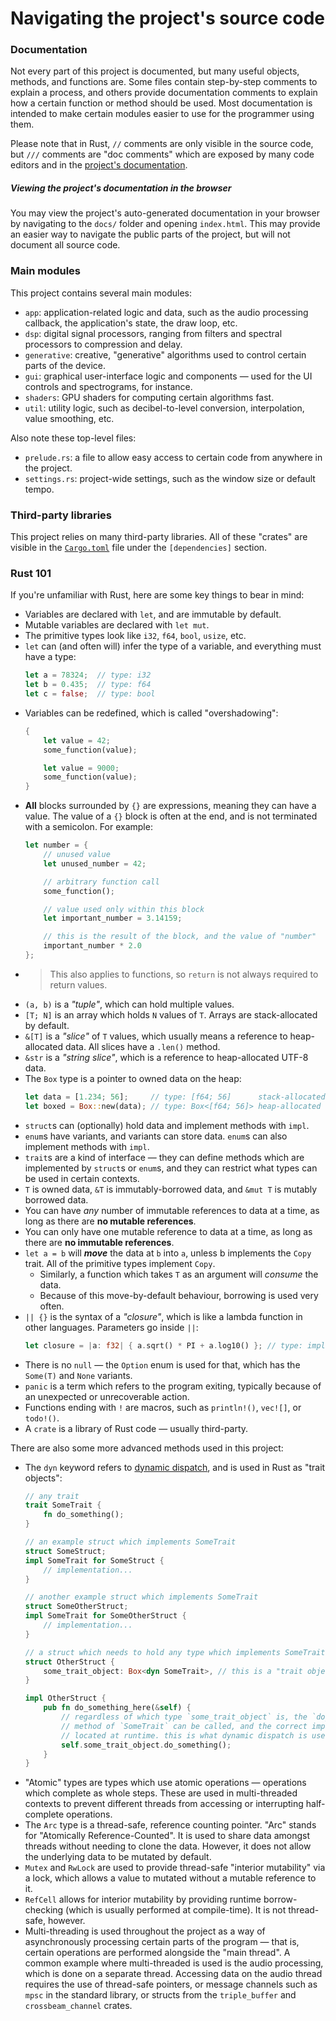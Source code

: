 # Navigating the project's source code

### Documentation
Not every part of this project is documented, but many useful objects, methods, and functions are. Some files contain step-by-step comments to explain a process, and others provide documentation comments to explain how a certain function or method should be used. Most documentation is intended to make certain modules easier to use for the programmer using them.

Please note that in Rust, `//` comments are only visible in the source code, but `///` comments are "doc comments" which are exposed by many code editors and in the [project's documentation](LINK).

##### Viewing the project's documentation in the browser
You may view the project's auto-generated documentation in your browser by navigating to the `docs/` folder and opening `index.html`. This may provide an easier way to navigate the public parts of the project, but will not document all source code.

### Main modules
This project contains several main modules:

- `app`: application-related logic and data, such as the audio processing callback, the application's state, the draw loop, etc.
- `dsp`: digital signal processors, ranging from filters and spectral processors to compression and delay.
- `generative`: creative, "generative" algorithms used to control certain parts of the device.
- `gui`: graphical user-interface logic and components — used for the UI controls and spectrograms, for instance.
- `shaders`: GPU shaders for computing certain algorithms fast.
- `util`: utility logic, such as decibel-to-level conversion, interpolation, value smoothing, etc.

Also note these top-level files:

- `prelude.rs`: a file to allow easy access to certain code from anywhere in the project.
- `settings.rs`: project-wide settings, such as the window size or default tempo.

### Third-party libraries
This project relies on many third-party libraries. All of these "crates" are visible in the [`Cargo.toml`](./Cargo.toml) file under the `[dependencies]` section.

### Rust 101

If you're unfamiliar with Rust, here are some key things to bear in mind:

- Variables are declared with `let`, and are immutable by default.
- Mutable variables are declared with `let mut`.
- The primitive types look like `i32`, `f64`, `bool`, `usize`, etc.
- `let` can (and often will) infer the type of a variable, and everything must have a type:
    ```rust
    let a = 78324;  // type: i32
    let b = 0.435;  // type: f64
    let c = false;  // type: bool
    ```
- Variables can be redefined, which is called "overshadowing":
    ```rust
    {
        let value = 42;
        some_function(value);
    
        let value = 9000;
        some_function(value);
    }
    ```
- **All** blocks surrounded by `{}` are expressions, meaning they can have a value. The value of a `{}` block is often at the end, and is not terminated with a semicolon. For example:
    ```rust
    let number = {
        // unused value
        let unused_number = 42;

        // arbitrary function call
        some_function();

        // value used only within this block
        let important_number = 3.14159;

        // this is the result of the block, and the value of "number"
        important_number * 2.0
    };
    ```
- > This also applies to functions, so `return` is not always required to return values.
- `(a, b)` is a *"tuple"*, which can hold multiple values.
- `[T; N]` is an array which holds `N` values of `T`. Arrays are stack-allocated by default.
- `&[T]` is a *"slice"* of `T` values, which usually means a reference to heap-allocated data. All slices have a `.len()` method.
- `&str` is a *"string slice"*, which is a reference to heap-allocated UTF-8 data.
- The `Box` type is a pointer to owned data on the heap:
    ```rust
    let data = [1.234; 56];     // type: [f64; 56]      stack-allocated
    let boxed = Box::new(data); // type: Box<[f64; 56]> heap-allocated
    ```
- `struct`s can (optionally) hold data and implement methods with `impl`.
- `enum`s have variants, and variants can store data. `enum`s can also implement methods with `impl`.
- `trait`s are a kind of interface — they can define methods which are implemented by `struct`s or `enum`s, and they can restrict what types can be used in certain contexts.
- `T` is owned data, `&T` is immutably-borrowed data, and `&mut T` is mutably borrowed data.
- You can have *any* number of immutable references to data at a time, as long as there are **no mutable references**.
- You can only have one mutable reference to data at a time, as long as there are **no immutable references**.
- `let a = b` will ***move*** the data at `b` into `a`, unless b implements the `Copy` trait. All of the primitive types implement `Copy`.
    - Similarly, a function which takes `T` as an argument will *consume* the data.
    - Because of this move-by-default behaviour, borrowing is used very often.
- `|| {}` is the syntax of a *"closure"*, which is like a lambda function in other languages. Parameters go inside `||`:
    ```rust
    let closure = |a: f32| { a.sqrt() * PI + a.log10() }; // type: impl Fn(f32) -> f32
    ```
- There is no `null` — the `Option` enum is used for that, which has the `Some(T)` and `None` variants.
- `panic` is a term which refers to the program exiting, typically because of an unexpected or unrecoverable action.
- Functions ending with `!` are macros, such as `println!()`, `vec![]`, or `todo!()`.
- A `crate` is a library of Rust code — usually third-party.

There are also some more advanced methods used in this project:

- The `dyn` keyword refers to [dynamic dispatch](https://en.wikipedia.org/wiki/Dynamic_dispatch), and is used in Rust as "trait objects":
    ```rust
    // any trait
    trait SomeTrait {
        fn do_something();
    }

    // an example struct which implements SomeTrait
    struct SomeStruct;
    impl SomeTrait for SomeStruct {
        // implementation...
    }

    // another example struct which implements SomeTrait
    struct SomeOtherStruct;
    impl SomeTrait for SomeOtherStruct {
        // implementation...
    }

    // a struct which needs to hold any type which implements SomeTrait
    struct OtherStruct {
        some_trait_object: Box<dyn SomeTrait>, // this is a "trait object"
    }

    impl OtherStruct {
        pub fn do_something_here(&self) {
            // regardless of which type `some_trait_object` is, the `do_something()` 
            // method of `SomeTrait` can be called, and the correct implementation is
            // located at runtime. this is what dynamic dispatch is useful for!
            self.some_trait_object.do_something();
        }
    }
    ```
- "Atomic" types are types which use atomic operations — operations which complete as whole steps. These are used in multi-threaded contexts to prevent different threads from accessing or interrupting half-complete operations.
- The `Arc` type is a thread-safe, reference counting pointer. "Arc" stands for "Atomically Reference-Counted". It is used to share data amongst threads without needing to clone the data. However, it does not allow the underlying data to be mutated by default.
- `Mutex` and `RwLock` are used to provide thread-safe "interior mutability" via a lock, which allows a value to mutated without a mutable reference to it.
- `RefCell` allows for interior mutability by providing runtime borrow-checking (which is usually performed at compile-time). It is not thread-safe, however.
- Multi-threading is used throughout the project as a way of asynchronously processing certain parts of the program — that is, certain operations are performed alongside the "main thread". A common example where multi-threaded is used is the audio processing, which is done on a separate thread. Accessing data on the audio thread requires the use of thread-safe pointers, or message channels such as `mpsc` in the standard library, or structs from the `triple_buffer` and `crossbeam_channel` crates.
